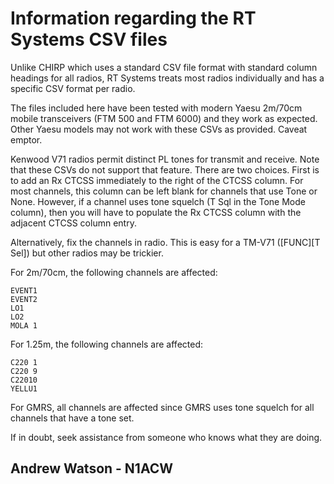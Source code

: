 # Information regarding the RT Systems CSV files

Unlike CHIRP which uses a standard CSV file format with standard column
headings for all radios, RT Systems treats most radios individually and
has a specific CSV format per radio.

The files included here have been tested with modern Yaesu 2m/70cm
mobile transceivers (FTM 500 and FTM 6000) and they work as expected.
Other Yaesu models may not work with these CSVs as provided. Caveat
emptor.

Kenwood V71 radios permit distinct PL tones for transmit and receive.
Note that these CSVs do not support that feature. There are two choices.
First is to add an Rx CTCSS immediately to the right of the CTCSS
column. For most channels, this column can be left blank for channels
that use Tone or None. However, if a channel uses tone squelch (T Sql in
the Tone Mode column), then you will have to populate the Rx CTCSS
column with the adjacent CTCSS column entry.

Alternatively, fix the channels in radio. This is easy for a TM-V71
([FUNC][T Sel]) but other radios may be trickier.

For 2m/70cm, the following channels are affected:

    EVENT1
    EVENT2
    LO1
    LO2
    MOLA 1

For 1.25m, the following channels are affected:

    C220 1
    C220 9
    C22010
    YELLU1

For GMRS, all channels are affected since GMRS uses tone squelch for all
channels that have a tone set.

If in doubt, seek assistance from someone who knows what they are doing.

Andrew Watson - N1ACW
--